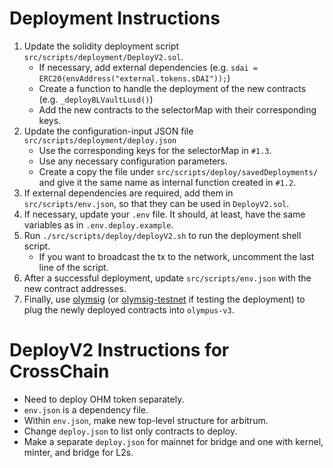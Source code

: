 # Deployment Instructions
1. Update the solidity deployment script `src/scripts/deployment/DeployV2.sol`.
    - If necessary, add external dependencies (e.g. `sdai = ERC20(envAddress("external.tokens.sDAI"));`)
    - Create a function to handle the deployment of the new contracts (e.g. `_deployBLVaultLusd()`)
    - Add the new contracts to the selectorMap with their corresponding keys.
2. Update the configuration-input JSON file `src/scripts/deployment/deploy.json`
    - Use the corresponding keys for the selectorMap in `#1.3`.
    - Use any necessary configuration parameters.
    - Create a copy the file under `src/scripts/deploy/savedDeployments/` and give it the same name as internal function created in `#1.2`.
3. If external dependencies are required, add them in `src/scripts/env.json`, so that they can be used in `DeployV2.sol`.
4. If necessary, update your `.env` file. It should, at least, have the same variables as in `.env.deploy.example`.
5. Run `./src/scripts/deploy/deployV2.sh` to run the deployment shell script.
    - If you want to broadcast the tx to the network, uncomment the last line of the script.
6. After a successful deployment, update `src/scripts/env.json` with the new contract addresses.
7. Finally, use [olymsig](https://github.com/OlympusDAO/olymsig) (or [olymsig-testnet](https://github.com/OlympusDAO/olymsig-testnet) if testing the deployment) to plug the newly deployed contracts into `olympus-v3`.

# DeployV2 Instructions for CrossChain

- Need to deploy OHM token separately.
- `env.json` is a dependency file.
- Within `env.json`, make new top-level structure for arbitrum.
- Change `deploy.json` to list only contracts to deploy.
- Make a separate `deploy.json` for mainnet for bridge and one with kernel, minter, and bridge for L2s.
